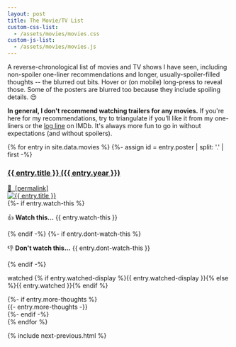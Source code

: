 ```yaml
---
layout: post
title: The Movie/TV List
custom-css-list:
  - /assets/movies/movies.css
custom-js-list:
  - /assets/movies/movies.js
---
```


A reverse-chronological list of movies and TV shows I have seen, including non-spoiler one-liner recommendations and longer, usually-spoiler-filled thoughts -- the blurred out bits. Hover or (on mobile) long-press to reveal those. Some of the posters are blurred too because they include spoiling details. 😒

**In general, I don't recommend watching trailers for any movies.** If you're here for my recommendations, try to triangulate if you'll like it from my one-liners or the [log line](https://en.wikipedia.org/wiki/Log_line) on IMDb. It's always more fun to go in without expectations (and without spoilers).

<form style="display: none;" id="sort-filter" action="javascript:void(0);">
  <fieldset>
    <select name="sort">
      <option value="watched-asc">watch date (earliest first)</option>
      <option value="watched-desc" selected>watch date (latest first)</option>
      <option value="year-asc">release date (earliest first)</option>
      <option value="year-desc">release date (latest first)</option>
      <option value="title-asc">name (a-z)</option>
      <option value="title-desc">name (z-a)</option>
    </select>
  </fieldset>
  <fieldset>
    <label for="movie">
      <input type="radio" id="movie" value="movie" name="kind"/>
      movie
    </label>
    <label for="tv">
      <input type="radio" id="tv" value="tv" name="kind"/>
      TV show
    </label>
    <label for="kind-both">
      <input type="radio" id="kind-both" value="both" name="kind" checked/>
      both
    </label>
  </fieldset>
  <fieldset>
    <label for="recommended">
      <input type="radio" id="recommended" value="recommended" name="recommendation"/>
      recommended
    </label>
    <label for="not-recommended">
      <input type="radio" id="not-recommended" value="not-recommended" name="recommendation"/>
      not recommended
    </label>
    <label for="recommended-both">
      <input type="radio" id="recommended-both" value="both" name="recommendation" checked/>
      both
    </label>
  </fieldset>
</form>

<div class="list-container">
  {% for entry in site.data.movies %}
    {%- assign id = entry.poster | split: '.' | first -%}
    <div
      id="{{ id }}"
      class="entry"
      data-year="{{ entry.year }}"
      data-title="{{ entry.title }}"
      data-watched="{{ entry.watched }}"
      data-kind="{{ entry.kind }}"
      data-recommendation="{%- if entry.watch-this -%}recommended{%- else -%}not-recommended{%- endif -%}"
    >
      <div class="title">
        <a href="{{ entry.link }}">
          <h3>{{ entry.title }} ({{ entry.year }})</h3>
        </a>
        <a class="permalink" href="#{{ id }}">
          🔗&nbsp;&nbsp;<span class="underlineable">[permalink]</span>
        </a>
      </div>
      <div class="content">
        <a href="#{{ id }}" class="poster">
          <img
            class="{{ entry.poster-class }}"
            src="/assets/movies/{{ entry.poster }}"
            loading="lazy"
            alt="{{ entry.title }}"
          >
        </a>
        <div class="text">
          {%- if entry.watch-this %}
            <p class="one-liner" markdown="1">👍 <b>Watch this...</b> {{ entry.watch-this }}</p>
          {% endif -%}
          {%- if entry.dont-watch-this %}
            <p class="one-liner" markdown="1">👎 <b>Don't watch this...</b> {{ entry.dont-watch-this }}</p>
          {% endif -%}
          <p class="watched" title="{{ entry.watched }}">
            watched {% if entry.watched-display %}{{ entry.watched-display }}{% else %}{{ entry.watched }}{% endif %}
          </p>
          {%- if entry.more-thoughts %}
            <div class="more-thoughts spoiler" markdown="1">
              {{- entry.more-thoughts -}}
            </div>
          {%- endif -%}
        </div>
      </div>
    </div>
  {% endfor %}
</div>

{% include next-previous.html %}
